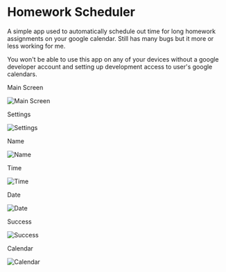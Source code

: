 # Homework Scheduler
A simple app used to automatically schedule out time for long homework assignments on your google calendar. Still has many bugs but it more or less working for me.

You won't be able to use this app on any of your devices without a google developer account and setting up development access to user's google calendars.

Main Screen

![Main Screen](https://caseyjones.dev/mainscreen.png)

Settings

![Settings](https://caseyjones.dev/Settings.png)

Name

![Name](https://caseyjones.dev/Name.png)

Time

![Time](https://caseyjones.dev/Time.png)

Date

![Date](https://caseyjones.dev/Date.png)

Success

![Success](https://caseyjones.dev/Success.png)

Calendar

![Calendar](https://caseyjones.dev/Calendar.png)

